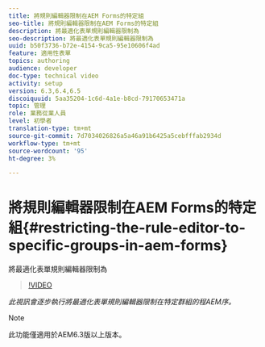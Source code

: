 ```yaml
---
title: 將規則編輯器限制在AEM Forms的特定組
seo-title: 將規則編輯器限制在AEM Forms的特定組
description: 將最適化表單規則編輯器限制為
seo-description: 將最適化表單規則編輯器限制為
uuid: b50f3736-b72e-4154-9ca5-95e10606f4ad
feature: 適用性表單
topics: authoring
audience: developer
doc-type: technical video
activity: setup
version: 6.3,6.4,6.5
discoiquuid: 5aa35204-1c6d-4a1e-b8cd-79170653471a
topic: 管理
role: 業務從業人員
level: 初學者
translation-type: tm+mt
source-git-commit: 7d7034026826a5a46a91b6425a5cebfffab2934d
workflow-type: tm+mt
source-wordcount: '95'
ht-degree: 3%

---
```



# 將規則編輯器限制在AEM Forms的特定組{#restricting-the-rule-editor-to-specific-groups-in-aem-forms}

將最適化表單規則編輯器限制為

>[!VIDEO](https://video.tv.adobe.com/v/19470?quality=9&learn=on)

*此視訊會逐步執行將最適化表單規則編輯器限制在特定群組的程AEM序。*

>[!NOTE]
>
>此功能僅適用於AEM6.3版以上版本。

